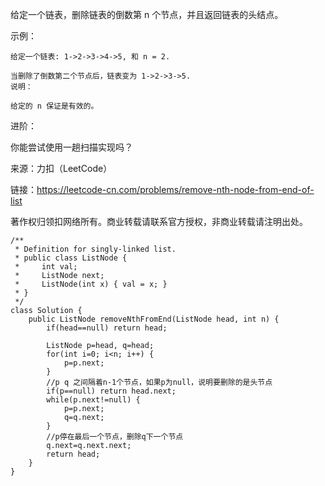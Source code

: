 给定一个链表，删除链表的倒数第 n 个节点，并且返回链表的头结点。

示例：
```
给定一个链表: 1->2->3->4->5, 和 n = 2.

当删除了倒数第二个节点后，链表变为 1->2->3->5.
说明：

给定的 n 保证是有效的。
```

进阶：

你能尝试使用一趟扫描实现吗？

来源：力扣（LeetCode）

链接：https://leetcode-cn.com/problems/remove-nth-node-from-end-of-list

著作权归领扣网络所有。商业转载请联系官方授权，非商业转载请注明出处。
```
/**
 * Definition for singly-linked list.
 * public class ListNode {
 *     int val;
 *     ListNode next;
 *     ListNode(int x) { val = x; }
 * }
 */
class Solution {
    public ListNode removeNthFromEnd(ListNode head, int n) {
        if(head==null) return head;
        
        ListNode p=head, q=head;
        for(int i=0; i<n; i++) {
            p=p.next;
        }
        //p q 之间隔着n-1个节点，如果p为null，说明要删除的是头节点
        if(p==null) return head.next;
        while(p.next!=null) {
            p=p.next;
            q=q.next;
        }
        //p停在最后一个节点，删除q下一个节点
        q.next=q.next.next;
        return head;
    }
}
```